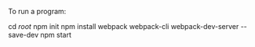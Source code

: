 To run a program:

cd *root*
npm init
npm install webpack webpack-cli webpack-dev-server --save-dev
npm start
